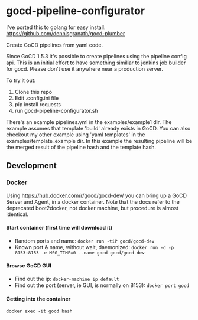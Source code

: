 # gocd-pipeline-configurator
I've ported this to golang for easy install:
https://github.com/dennisgranath/gocd-plumber

Create GoCD pipelines from yaml code.

Since GoCD 1.5.3 it's possible to create pipelines using the pipeline config api. This is an initial effort to have something similiar to jenkins job builder for gocd. Please don't use it anywhere near a production server.

To try it out:

1. Clone this repo
2. Edit .config.ini file
3. pip install requests
4. run gocd-pipeline-configurator.sh

There's an example pipelines.yml in the examples/example1 dir. The example assumes that template 'build' already exists in GoCD. You can also checkout my other example using 'yaml templates' in the examples/template_example dir. In this example the resulting pipeline will be the merged result of the pipeline hash and the template hash.

## Development

### Docker
Using https://hub.docker.com/r/gocd/gocd-dev/ you can bring up a GoCD Server and Agent, in a docker container. Note that the docs refer to the deprecated boot2docker, not docker machine, but procedure is almost identical.

#### Start container (first time will download it)
* Random ports and name: ```docker run -tiP gocd/gocd-dev```
* Known port & name, without wait, daemonized: ```docker run -d -p 8153:8153 -e MSG_TIME=0 --name gocd gocd/gocd-dev```

#### Browse GoCD GUI
* Find out the ip: ```docker-machine ip default```
* Find out the port (server, ie GUI, is normally on 8153): ```docker port gocd```

#### Getting into the container
```docker exec -it gocd bash```
